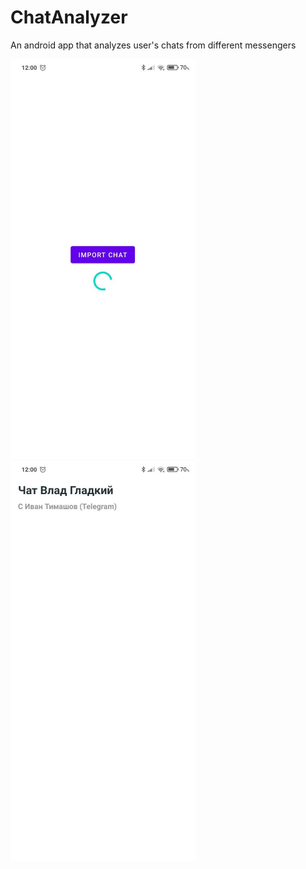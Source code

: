 # ChatAnalyzer
An android app that analyzes user's chats from different messengers

![Main Screen](Readme/MainScreen.png)
![Stats Screen](Readme/StatsScreen.png)
